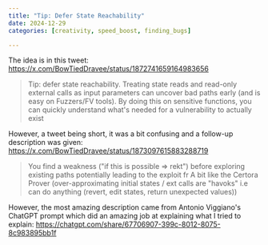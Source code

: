 ```yaml
---
title: "Tip: Defer State Reachability"
date: 2024-12-29
categories: [creativity, speed_boost, finding_bugs]

---
```


The idea is in this tweet: https://x.com/BowTiedDravee/status/1872741659164983656

> Tip: defer state reachability.
> Treating state reads and read-only external calls as input parameters can uncover bad paths early (and is easy on Fuzzers/FV tools).
> By doing this on sensitive functions, you can quickly understand what's needed for a vulnerability to actually exist

However, a tweet being short, it was a bit confusing and a follow-up description was given: https://x.com/BowTiedDravee/status/1873097615883288719

> You find a weakness ("if this is possible => rekt") before exploring existing paths potentially leading to the exploit fr
> A bit like the Certora Prover (over-approximating initial states / ext calls are "havoks" i.e can do anything (revert, edit states, return unexpected values))

However, the most amazing description came from Antonio Viggiano's ChatGPT prompt which did an amazing job at explaining what I tried to explain: https://chatgpt.com/share/67706907-399c-8012-8075-8c983895bb1f


